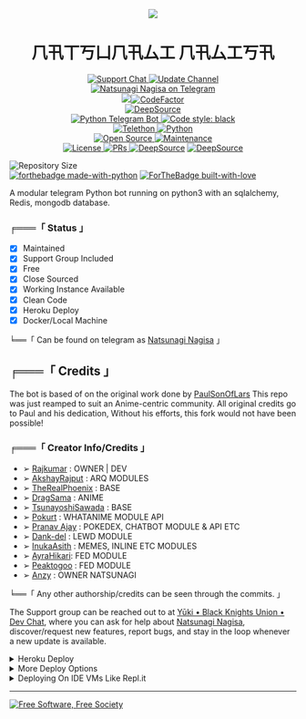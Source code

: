<p align="center">
  <img src="https://telegra.ph/file/8984ceb8f8f9c57bb9c74.jpg">
<p>

<h1 align="center">
    𠘨卂丅丂凵𠘨卂厶工  𠘨卂厶工丂卂
</h1>

<p align="center">
<a href="https://t.me/BlackKnightsUnion_DevChat"> <img src="https://img.shields.io/badge/Support-Chat-blue?&logo=telegram" alt="Support Chat" /> </a>
<a href="https://t.me/CyberMusicProject"> <img src="https://img.shields.io/badge/Update-Channel-blue?&logo=telegram" alt="Update Channel" /> </a><br>
<a href="https://t.me/ZeldrisRobot"> <img src="https://img.shields.io/badge/Natsunagi-Nagisa-blue?&logo=telegram" alt="Natsunagi Nagisa on Telegram" /> </a><br>
<a href="https://www.codacy.com/gh/aryazakaria01/Natsunagi-Nagisa/dashboard?utm_source=github.com&amp;utm_medium=referral&amp;utm_content=IDN-C-X/ZeldrisRobot&amp;utm_campaign=Badge_Grade"><img src="https://app.codacy.com/project/badge/Grade/b290cfb10337403ba1e8d29fd474d39b"/></a><a href="https://www.codefactor.io/repository/github/aryazakaria01/natsunagi-nagisa"><img src="https://www.codefactor.io/repository/github/aryazakaria01/natsunagi-nagisa/badge?s=9d01f777392b832d05fa066728cf8ea8079dfd26" alt="CodeFactor" /></a><br>
<a href="https://deepsource.io/gh/aryazakaria01/Natsunagi-Nagisa/?ref=repository-badge"><img src="https://static.deepsource.io/deepsource-badge-light-mini.svg" alt="DeepSource"></a><br>
<a href="https://python-telegram-bot.org"> <img src="https://img.shields.io/badge/PTB-13.9.0-brightgreen?&style=flat-round&logo=github" alt="Python Telegram Bot" /> </a>
<a href="https://github.com/psf/black"><img alt="Code style: black" src="https://img.shields.io/badge/code%20style-black-000000.svg"></a><br>
<a href="https://docs.telethon.dev"> <img src="https://img.shields.io/badge/Telethon-1.24.0-brightgreen?&style=flat-round&logo=github" alt="Telethon" /> </a>
<a href="https://docs.python.org"> <img src="https://img.shields.io/badge/Python-3.10.1-brightgreen?&style=flat-round&logo=python" alt="Python" /> </a><br>
<a href="https://github.com/aryazakaria01"> <img src="https://badges.frapsoft.com/os/v1/open-source.svg?v=103" alt="Open Source" /> </a>
<a href="https://GitHub.com/aryazakaria01/Natsunagi-Nagisa"> <img src="https://img.shields.io/badge/Maintained-Yes-brightgreen.svg" alt="Maintenance" /> </a><br>
<a href="https://github.com/aryazakaria01/Natsunagi-Nagisa/blob/main/LICENSE"> <img src="https://img.shields.io/badge/License-GPLv3-blue.svg" alt="License" /> </a>
<a href="https://makeapullrequest.com"> <img src="https://img.shields.io/badge/PRs-Welcome-blue.svg?style=flat-round" alt="PRs" /> </a>
<a href="https://deepsource.io/gh/aryazakaria01/Natsunagi-Nagisa/?ref=repository-badge}" target="_blank"><img alt="DeepSource" title="DeepSource" src="https://deepsource.io/gh/aryazakaria01/Natsunagi-Nagisa.svg/?label=active+issues&show_trend=true&token=RYYx_QApuuAWUMpqD_4iHZ5m"/></a>
<a href="https://deepsource.io/gh/aryazakaria01/Natsunagi-Nagisa/?ref=repository-badge}" target="_blank"><img alt="DeepSource" title="DeepSource" src="https://deepsource.io/gh/aryazakaria01/Natsunagi-Nagisa.svg/?label=resolved+issues&show_trend=true&token=RYYx_QApuuAWUMpqD_4iHZ5m"/></a>	
</p>

![Repository Size](https://img.shields.io/github/repo-size/aryazakaria01/Natsunagi-Nagisa?style=for-the-badge&logo=appveyor)</br>
[![forthebadge made-with-python](http://ForTheBadge.com/images/badges/made-with-python.svg)](https://www.python.org/)
[![ForTheBadge built-with-love](http://ForTheBadge.com/images/badges/built-with-love.svg)](https://gitHub.com/aryazakaria01/)</br>

A modular telegram Python bot running on python3 with an sqlalchemy, Redis, mongodb database.

###  ╒═══「 Status 」

+ [x] Maintained
+ [x] Support Group Included
+ [x] Free
+ [x] Close Sourced
+ [x] Working Instance Available
+ [x] Clean Code
+ [x] Heroku Deploy
+ [x] Docker/Local Machine

╘══「 Can be found on telegram as [Natsunagi Nagisa](https://t.me/YuiiDev_bot) 」

## ╒═══「 Credits 」
The bot is based of on the original work done by [PaulSonOfLars](https://github.com/PaulSonOfLars)
This repo was just reamped to suit an Anime-centric community. All original credits go to Paul and his dedication, Without his efforts, this fork would not have been possible!

### ╒═══「 Creator Info/Credits 」

+ ➢ [Rajkumar](https://github.com/Awesome-RJ) : OWNER | DEV
+ ➢ [AkshayRajput](https://github.com/TheHamkerCat) : ARQ MODULES
+ ➢ [TheRealPhoenix](https://github.com/rsktg) : BASE
+ ➢ [DragSama](https://github.com/DragSama) : ANIME
+ ➢ [TsunayoshiSawada](https://github.com/TsunayoshiSawada) : BASE
+ ➢ [Pokurt](https://github.com/pokurt) : WHATANIME MODULE API
+ ➢ [Pranav ⁪⁬⁮⁮⁮⁮Ajay](https://github.com/MoeZilla) : POKEDEX, CHATBOT MODULE & API ETC
+ ➢ [Dank-del](https://github.com/Dank-del) : LEWD MODULE
+ ➢ [InukaAsith](https://github.com/InukaAsith) : MEMES, INLINE ETC MODULES 
+ ➢ [AyraHikari](https://github.com/AyraHikari): FED MODULE
+ ➢ [Peaktogoo](https://github.com/peaktogoo) : FED MODULE
+ ➢ [Anzy](https://github.com/aryazakaria01) : OWNER NATSUNAGI

╘══「 Any other authorship/credits can be seen through the commits. 」

The Support group can be reached out to at [Yūki • Black Knights Union • Dev Chat](https://t.me/BlackKnightsUnion_DevChat), where you can ask for help about [Natsunagi Nagisa](https://t.me/YuiiDev_bot), discover/request new features, report bugs, and stay in the loop whenever a new update is available. 

<details>
	<summary>Heroku Deploy</summary>
	<br>
	<b>
The Easiest Way to Deploy This Bot is Via Heroku.
		In Order To deploy, You Just Have Fill The Necessary Environment Variables and Done!</b>
	
  <h1>
    <p align="center">
        <a href="https://heroku.com/deploy?template=https://github.com/aryazakaria01/Natsunagi-Nagisa">
            <img src="https://www.herokucdn.com/deploy/button.svg" alt="Deploy">
        </a>
    </p>
</h1>

</details> 

<details>
    <summary>More Deploy Options</summary>
    <br>
    <p align="center">

    Deploying on Local Machine

</p>

```console
    ~$ git clone https://github.com/aryazakaria01/Natsunagi-Nagisa
    ~$ cd Natsunagi
    ~$ cp sample_config.py config.py
```

Edit Config.py with your own Values

Start with ```python3 -m Natsunagi```

</details>    

<details>
     <summary>Deploying On IDE VMs Like Repl.it</summary>
       <br>
         <p align="left">
            <b> 

            Refer to Deploying On Local Machine.

 </b>
</p>
</details>

-------------------------------------------------------------------------------------

<a href="http://u.fsf.org/16e"><img src="https://static.fsf.org/nosvn/images/badges/fsfs_icons_red-bg.png" alt="Free Software, Free Society"></a>
